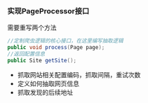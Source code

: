 ### 实现PageProcessor接口
需要重写两个方法

```java
//定制爬虫逻辑的核心接口，在这里编写抽取逻辑
public void process(Page page);
//返回配置信息
public Site getSite();
```

* 抓取网站相关配置编码，抓取间隔，重试次数
* 定义如何抽取网页信息
* 抓取发现的后续地址
